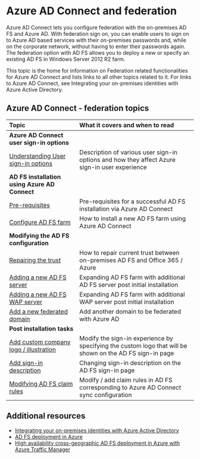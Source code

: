 <properties
    pageTitle="Azure AD Connect and Federation | Azure"
    description="This page is the central location for all documentation regarding AD FS operations using Azure AD Connect"
    services="active-directory"
    documentationcenter=""
    author="anandyadavmsft"
    manager="femila"
    editor="" />
<tags
    ms.assetid="f9107cf5-0131-499a-9edf-616bf3afef4d"
    ms.service="active-directory"
    ms.workload="identity"
    ms.tgt_pltfrm="na"
    ms.devlang="na"
    ms.topic="article"
    ms.date="10/31/2016"
    ms.author="anandy" 
    wacn.date=""/>

# Azure AD Connect and federation
Azure AD Connect lets you configure federation with the on-premises AD FS and Azure AD. With federation sign on, you can enable users to sign on to Azure AD based services with their on-premises passwords and, while on the corporate network, without having to enter their passwords again. The federation option with AD FS allows you to deploy a new or specify an existing AD FS in Windows Server 2012 R2 farm.

This topic is the home for information on Federation related functionalities for Azure AD Connect and lists links to all other topics related to it. For links to Azure AD Connect, see Integrating your on-premises identities with Azure Active Directory.

## Azure AD Connect - federation topics
| Topic | What it covers and when to read |
|:--- |:--- |
| **Azure AD Connect user sign-in options** | |
| [Understanding User sign-in options](/documentation/articles/active-directory-aadconnect-user-signin/) |Description of various user sign-in options and how they affect Azure sign-in user experience |
| **AD FS installation using Azure AD Connect** | |
| [Pre-requisites](/documentation/articles/active-directory-aadconnect-get-started-custom/#ad-fs-configuration-pre-requisites/) |Pre-requisites for a successful AD FS installation via Azure AD Connect |
| [Configure AD FS farm](/documentation/articles/active-directory-aadconnect-get-started-custom/#configuring-federation-with-ad-fs/) |How to install a new AD FS farm using Azure AD Connect |
| **Modifying the AD FS configuration** | |
| [Repairing the trust](/documentation/articles/active-directory-aadconnect-federation-management/#repairthetrust/) |How to repair current trust between on-premises AD FS and Office 365 / Azure |
| [Adding a new AD FS server](/documentation/articles/active-directory-aadconnect-federation-management/#addadfsserver/) |Expanding AD FS farm with additional AD FS server post initial installation |
| [Adding a new AD FS WAP server](/documentation/articles/active-directory-aadconnect-federation-management/#addwapserver/) |Expanding AD FS farm with additional WAP server post initial installation |
| [Add a new federated domain](/documentation/articles/active-directory-aadconnect-federation-management/#addfeddomain/) |Add another domain to be federated with Azure AD |
| **Post installation tasks** | |
| [Add custom company logo / illustration](/documentation/articles/active-directory-aadconnect-federation-management/#customlogo/) |Modify the sign-in experience by specifying the custom logo that will be shown on the AD FS sign-in page |
| [Add sign-in description](/documentation/articles/active-directory-aadconnect-federation-management/#addsignindescription/) |Changing sign-in description on the AD FS sign-in page |
| [Modifying AD FS claim rules](/documentation/articles/active-directory-aadconnect-federation-management/#modclaims/) |Modify / add claim rules in AD FS corresponding to Azure AD Connect sync configuration |

## Additional resources
- [Integrating your on-premises identities with Azure Active Directory](/documentation/articles/active-directory-aadconnect/)
- [AD FS deployment in Azure](/documentation/articles/active-directory-aadconnect-azure-adfs/)
- [High availability cross-geographic AD FS deployment in Azure with Azure Traffic Manager](/documentation/articles/active-directory-adfs-in-azure-with-azure-traffic-manager/)

